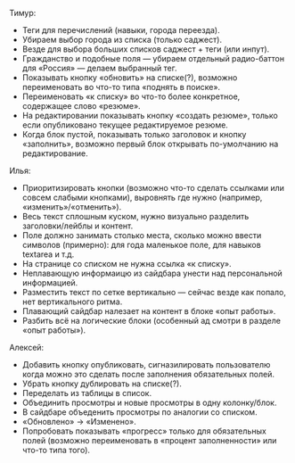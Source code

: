 Тимур:
* Теги для перечислений (навыки, города переезда).
* Убираем выбор города из списка (только саджест).
* Везде для выбора больших списков саджест + теги (или инпут).
* Гражданство и подобные поля — убираем отдельный радио-баттон для «Россия» — делаем выбранный тег.
* Показывать кнопку «обновить» на списке(?), возможно переименовать во что-то типа «поднять в поиске».
* Переименовать «к списку» во что-то более конкретное, содержащее слово «резюме».
* На редактировании показывать кнопку «создать резюме», только если опубликовано текущее редактируемое резюме.
* Когда блок пустой, показывать только заголовок и кнопку «заполнить»,
  возможно первый блок открывать по-умолчанию на редактирование.


Илья:
* Приоритизировать кнопки (возможно что-то сделать ссылками или совсем слабыми кнопками),
  выровнять где нужно (например, «изменить»/«отменить»).
* Весь текст сплошным куском, нужно визуально разделить заголовки/лейблы и контент.
* Поле должно занимать столько места, сколько можно ввести символов (примерно):
  для года маленькое поле, для навыков textarea и т.д.
* На странице со списком не нужна ссылка «к списку».
* Неплавающую информаицю из сайдбара унести над персональной информацией.
* Разместить текст по сетке вертикально — сейчас везде как попало, нет вертикального ритма.
* Плавающий сайдбар налезает на контент в блоке «опыт работы».
* Разбить всё на логические блоки (особенный ад смотри в разделе «опыт работы»).


Алексей:
* Добавить кнопку опубликовать, сигназилировать пользователю когда можно это сделать
  после заполнения обязательных полей.
* Убрать кнопку дублировать на списке(?).
* Переделать из таблицы в список.
* Объединить просмотры и новые просмотры в одну колонку/блок.
* В сайдбаре объеденить просмотры по аналогии со списком.
* «Обновлено» -> «Изменено».
* Попробовать показывать «прогресс» только для обязательных полей (возможно переименовать
  в «процент заполненности» или что-то типа того).